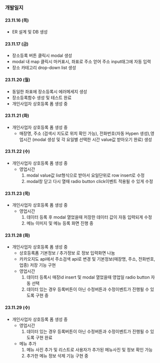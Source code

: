 ### 개발일지

#### 23.11.16 (목)

- ER 설계 및 DB 생성


#### 23.11.17 (금)
- 장소등록 버튼 클릭시 modal 생성
- modal 내 map 클릭시 마커표시, 좌표로 주소 얻어 주소 input태그에 자동 입력
- 장소 카테고리 drop-down list 생성

#### 23.11.20 (월)
- 동일한 좌표에 장소등록시 에러메세지 생성
- 장소등록함수 생성 및 테스트 완료
- 개인사업자 상호등록 폼 생성 중 

#### 23.11.21 (화) 
- 개인사업자 상호등록 폼 생성 중  
  * 매장명, 주소 (검색시 지도로 위치 확인 가능), 전화번호(자동 Hypen 생성),영업시간 (modal 생성 및 각 요일별 선택한 시간 value값 받아오기 완료) 생성  

#### 23.11.22 (수) 
- 개인사업자 상호등록 폼 생성 중  
  * 영업시간
    1) modal value값 list형식으로 받아서 요일단위로 row insert로 수정
    2) modal창 닫고 다시 열때 radio button click이벤트 적용될 수 있게 수정
    
#### 23.11.23 (목) 
- 개인사업자 상호등록 폼 생성 중  
  * 영업시간
    1) 데이터 등록 후 modal 열었을때 저장한 데이터 값이 자동 입력되게 수정
    2) 메뉴 이미지 및 메뉴 등록 화면 진행 중 

#### 23.11.28 (화) 
- 개인사업자 상호등록 폼 생성 중  
  * 상호등록폼 기본정보 / 추가정보 로 정보 입력화면 나눔
  * 카카오지도 api에서 주소검색 api로 변경 및 기본정보(매장명, 주소, 전화번호, 업종) 저장 기능 구현
  * 영업시간 
    1) 데이터 등록시 매장id insert 및 modal 열었을때 영업일 radio button 자동 선택
    2) 데이터 있는 경우 등록버튼이 아닌 수정버튼과 수정이벤트가 진행될 수 있도록 구현 중 

#### 23.11.29 (수) 
- 개인사업자 상호등록 폼 생성 중   
  * 영업시간 
    1) 데이터 있는 경우 등록버튼이 아닌 수정버튼과 수정이벤트가 진행될 수 있도록 구현 완료
  * 메뉴 추가 
    1) 메뉴 사진 추가 및 리스트로 사용자가 추가된 메뉴사진 및 정보 확인 가능
    2) 추가한 메뉴 정보 삭제 기능 구현 중 
